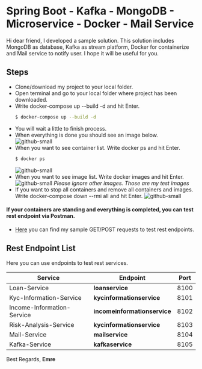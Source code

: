 # Spring Boot - Kafka - MongoDB - Microservice - Docker - Mail Service
Hi dear friend,
I developed a sample solution. This solution includes MongoDB as database, Kafka as stream platform, Docker for containerize and Mail service to notify user.
I hope it will be useful for you.

## Steps
  - Clone/download my project to your local folder.
  - Open terminal and go to your local folder where project has been downloaded.
  - Write docker-compose up --build -d and hit Enter.
    ```sh
    $ docker-compose up --build -d
    ```
  - You will wait a little to finish process.
  - When everything is done you should see an image below. ![github-small](https://user-images.githubusercontent.com/40163745/85951006-ee103b80-b968-11ea-9338-1c649dbbebbf.png)
  - When you want to see container list. Write docker ps and hit Enter.
      ```sh
    $ docker ps
    ```
    ![github-small](https://user-images.githubusercontent.com/40163745/85951088-91615080-b969-11ea-8b9c-62c7220befa9.png)
   - When you want to see image list. Write docker images and hit Enter.
   ![github-small](https://user-images.githubusercontent.com/40163745/85951089-96260480-b969-11ea-9b74-d9fe789c8f93.png)
    *Please ignore other images. Those are my test images*
   - If you want to stop all containers and remove all containers and images. Write docker-compose down --rmi all and hit Enter.
   ![github-small](https://user-images.githubusercontent.com/40163745/85951173-059bf400-b96a-11ea-9e21-1705f3cf7798.png)

#### If your containers are standing and everything is completed, you can test rest endpoint via Postman.
   - [Here](https://www.postman.com/collections/f3a8f8ca2aafafa33f4e) you can find my sample GET/POST requests to test rest endpoints.

## Rest Endpoint List
Here you can use endpoints to test rest services.

| Service | Endpoint | Port
| ------ | ------ | ------
| Loan-Service | **loanservice** | 8100
| Kyc-Information-Service | **kycinformationservice** | 8101
| Income-Information-Service | **incomeinformationservice** | 8102
| Risk-Analysis-Service | **kycinformationservice** | 8103
| Mail-Service | **mailservice** | 8104
| Kafka-Service | **kafkaservice** | 8105

Best Regards,
**Emre**
